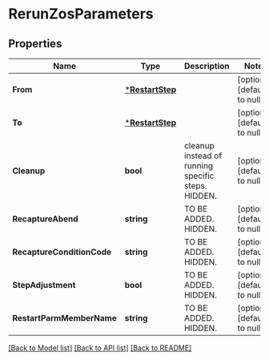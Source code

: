 # RerunZosParameters

## Properties
Name | Type | Description | Notes
------------ | ------------- | ------------- | -------------
**From** | [***RestartStep**](RestartStep.md) |  | [optional] [default to null]
**To** | [***RestartStep**](RestartStep.md) |  | [optional] [default to null]
**Cleanup** | **bool** | cleanup instead of running specific steps. HIDDEN. | [optional] [default to null]
**RecaptureAbend** | **string** | TO BE ADDED. HIDDEN. | [optional] [default to null]
**RecaptureConditionCode** | **string** | TO BE ADDED. HIDDEN. | [optional] [default to null]
**StepAdjustment** | **bool** | TO BE ADDED. HIDDEN. | [optional] [default to null]
**RestartParmMemberName** | **string** | TO BE ADDED. HIDDEN. | [optional] [default to null]

[[Back to Model list]](../README.md#documentation-for-models) [[Back to API list]](../README.md#documentation-for-api-endpoints) [[Back to README]](../README.md)

